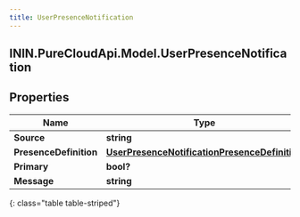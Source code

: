 ```yaml
---
title: UserPresenceNotification
---
```

## ININ.PureCloudApi.Model.UserPresenceNotification

## Properties

|Name | Type | Description | Notes|
|------------ | ------------- | ------------- | -------------|
| **Source** | **string** |  | [optional] |
| **PresenceDefinition** | [**UserPresenceNotificationPresenceDefinition**](UserPresenceNotificationPresenceDefinition.html) |  | [optional] |
| **Primary** | **bool?** |  | [optional] |
| **Message** | **string** |  | [optional] |
{: class="table table-striped"}


